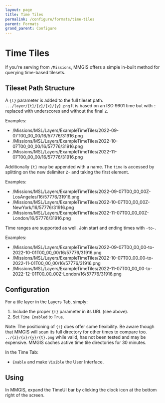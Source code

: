 ```yaml
---
layout: page
title: Time Tiles
permalink: /configure/formats/time-tiles
parent: Formats
grand_parent: Configure
---
```


# Time Tiles

If you're serving from `/Missions`, MMGIS offers a simple in-built method for querying time-based tilesets.

## Tileset Path Structure

A `{t}` parameter is added to the full tileset path. `.../layer/{t}/{z}/{x}/{y}.png` It is based on an ISO 9601 time but with `:` replaced with underscores and without the final `Z`.

Examples:

- /Missions/MSL/Layers/ExampleTimeTiles/2022-09-07T00_00_00/16/57776/31916.png
- /Missions/MSL/Layers/ExampleTimeTiles/2022-10-07T00_00_00/16/57776/31916.png
- /Missions/MSL/Layers/ExampleTimeTiles/2022-11-07T00_00_00/16/57776/31916.png

Additionally `{t}` may be appended with a name. The `time` is accessed by splitting on the new delimiter `Z-` and taking the first element.

Examples:

- /Missions/MSL/Layers/ExampleTimeTiles/2022-09-07T00_00_00Z-LosAngeles/16/57776/31916.png
- /Missions/MSL/Layers/ExampleTimeTiles/2022-10-07T00_00_00Z-NewYork/16/57776/31916.png
- /Missions/MSL/Layers/ExampleTimeTiles/2022-11-07T00_00_00Z-London/16/57776/31916.png

Time ranges are supported as well. Join start and ending times with `-to-`.

Examples:

- /Missions/MSL/Layers/ExampleTimeTiles/2022-09-07T00_00_00-to-2022-10-01T00_00_00/16/57776/31916.png
- /Missions/MSL/Layers/ExampleTimeTiles/2022-10-07T00_00_00-to-2022-11-01T00_00_00/16/57776/31916.png
- /Missions/MSL/Layers/ExampleTimeTiles/2022-11-07T00_00_00-to-2022-12-01T00_00_00Z-London/16/57776/31916.png

## Configuration

For a tile layer in the Layers Tab, simply:

1. Include the proper `{t}` parameter in its URL (see above).
2. Set `Time Enabled` to `True`.

Note: The positioning of `{t}` does offer some flexibility. Be aware though that MMGIS will scan its full directory for other times to compare too. `../{z}/{x}/{y}/{t}.png` while valid, has not been tested and may be expensive. MMGIS caches active time tile directories for 30 minutes.

In the Time Tab:

- `Enable` and make `Visible` the User Interface.

## Using

In MMGIS, expand the TimeUI bar by clicking the clock icon at the bottom right of the screen.
